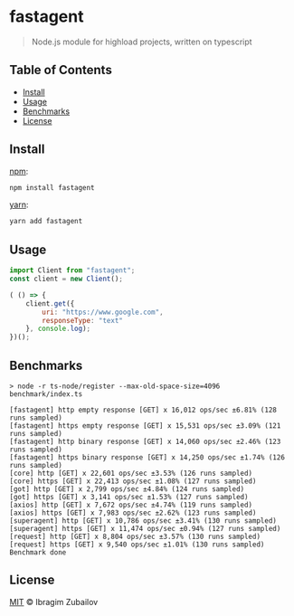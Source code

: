 # fastagent
> Node.js module for highload projects, written on typescript


## Table of Contents

* [Install](#install)
* [Usage](#usage)
* [Benchmarks](#benchmarks)
* [License](#license)

## Install

[npm][]:

```sh
npm install fastagent
```

[yarn][]:

```sh
yarn add fastagent
```

## Usage
```js
import Client from "fastagent";
const client = new Client();

( () => {
    client.get({
        uri: "https://www.google.com",
        responseType: "text"
    }, console.log);
})();

```

## Benchmarks
```text
> node -r ts-node/register --max-old-space-size=4096 benchmark/index.ts

[fastagent] http empty response [GET] x 16,012 ops/sec ±6.81% (128 runs sampled)
[fastagent] https empty response [GET] x 15,531 ops/sec ±3.09% (121 runs sampled)
[fastagent] http binary response [GET] x 14,060 ops/sec ±2.46% (123 runs sampled)
[fastagent] https binary response [GET] x 14,250 ops/sec ±1.74% (126 runs sampled)
[core] http [GET] x 22,601 ops/sec ±3.53% (126 runs sampled)
[core] https [GET] x 22,413 ops/sec ±1.08% (127 runs sampled)
[got] http [GET] x 2,799 ops/sec ±4.84% (124 runs sampled)
[got] https [GET] x 3,141 ops/sec ±1.53% (127 runs sampled)
[axios] http [GET] x 7,672 ops/sec ±4.74% (119 runs sampled)
[axios] https [GET] x 7,983 ops/sec ±2.62% (123 runs sampled)
[superagent] http [GET] x 10,786 ops/sec ±3.41% (130 runs sampled)
[superagent] https [GET] x 11,474 ops/sec ±0.94% (127 runs sampled)
[request] http [GET] x 8,804 ops/sec ±3.57% (130 runs sampled)
[request] https [GET] x 9,540 ops/sec ±1.01% (130 runs sampled)
Benchmark done
```
## License

[MIT](LICENSE) © Ibragim Zubailov
# 
[npm]: https://www.npmjs.com/
[yarn]: https://yarnpkg.com/
